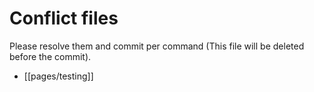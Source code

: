 # Conflict files
Please resolve them and commit per command (This file will be deleted before the commit).
- [[pages/testing]]